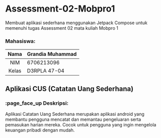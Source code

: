 # Assessment-02-Mobpro1

Membuat aplikasi sederhana menggunakan Jetpack Compose untuk memenuhi tugas Assessment 02 mata kuliah Mobpro 1

### Mahasiswa:
| Nama  | Grandia Muhammad |
|:-----:|------------------|
|  NIM  | 6706213096       |
| Kelas | D3RPLA 47-04     |

## Aplikasi CUS (Catatan Uang Sederhana)

### :page_face_up Deskripsi:
<p>
Aplikasi Catatan Uang Sederhana merupakan aplikasi android yang membantu pengguna mencatat dan memantau pengeluaran serta pemasukan harian mereka. 
Cocok untuk pengguna yang ingin mengelola keuangan pribadi dengan mudah.
</p>